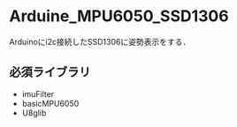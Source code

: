 # Arduine_MPU6050_SSD1306

Arduinoにi2c接続したSSD1306に姿勢表示をする．

## 必須ライブラリ

* imuFilter
* basicMPU6050
* U8glib

